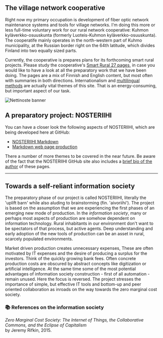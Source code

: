## The village network cooperative

Right now my primary occupation is development of fiber optic network maintenance systems and tools for village networks. I'm doing this more or less full-time voluntary work for our rural network cooperative: Kuhmon kyläverkko-osuuskunta (formerly Luoteis-Kuhmon kyläverkko-osuuskunta). The cooperatife mainly operates in the north-western part of Kuhmo municipality, at the Russian border right on the 64th latitude, which divides Finland into two equally sized parts. 

Currently, the cooperative is prepares plans for its forthcoming smart rural projects. Please study the cooperative's [Smart Rural 27 pages](https://nettinoste.fi/wp/category/smart-rural-27/), in case you would like to have a look at all the preparatory work that we have been doing. The pages are a mix of Finnish and English content, but most often with summaries in both directions. Internationalism and [multilingual methods](https://github.com/phdonner/phdonner/blob/main/markdown.md#multilingual-markdown) are actually vital themes of this site. That is an energy-consuming, but important aspect of our task.

![Nettinoste banner](https://nettinoste.fi/wp/wp-content/uploads/2014/05/copy-header_1260_240.png)

## A preparatory project: NOSTERIIHI

You can have a closer look the following aspects of NOSTERIIHI, which are being developed here at GitHub:

* [NOSTERIIHI Markdown](https://github.com/phdonner/Markdown)
* [Markdown web page production](https://github.com/phdonner/MarkdownProduction)

There a number of more themes to be covered in the near future. Be aware of the fact that the NOSTERIIHI GitHub site also includes a [brief bio of the author](https://github.com/phdonner/) of these pages.

---

## Towards a self-reliant information society

The preparatory phase of our project is called NOSTERIIHI, literally the 'uplift barn' while also aluding to brainstorming (fin. 'aivoriihi'). The project is based on the assumption that we are experiencing the first phases of an emerging new mode of production. In the _information society_, many or perhaps most aspects of production are somehow dependent on information technology. Rural inhabitants in our environment don't want to be spectators of that process, but active agents. Deep understanding and early adoption of the new tools of production can be an asset in rural, scarcely populated environments.

Market driven production creates unnecessary expenses, These are often motivated by IT expenses and the desire of producing a surplus for the investors. Think of the quickly growing bank fees. Often concrete production costs are obscured by abstract concepts like digitization or artificial intelligence. At the same time some of the most potential advantages of information society construction - first of all automation - remain unused. Here the focus is reversed. The project stresses the importance of simple, but effective IT tools and bottom-up and peer oriented collaboration as inroads on the way towards the zero marginal cost society.

### 📚 References on the information society

_Zero Marginal Cost Society: The Internet of Things, the Collaborative Commons, and the Eclipse of Capitalism_  
by Jeremy Rifkin, 2015.
